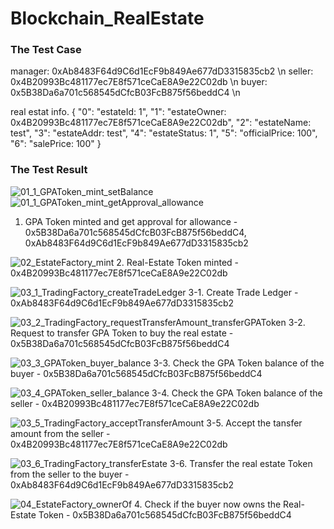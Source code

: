 # Blockchain_RealEstate

### The Test Case ###

manager: 0xAb8483F64d9C6d1EcF9b849Ae677dD3315835cb2 \n
seller: 0x4B20993Bc481177ec7E8f571ceCaE8A9e22C02db \n
buyer: 0x5B38Da6a701c568545dCfcB03FcB875f56beddC4 \n

real estat info.
{
	"0": "estateId: 1",
	"1": "estateOwner: 0x4B20993Bc481177ec7E8f571ceCaE8A9e22C02db",
	"2": "estateName: test",
	"3": "estateAddr: test",
	"4": "estateStatus: 1",
	"5": "officialPrice: 100",
	"6": "salePrice: 100"
}

### The Test Result ###

![01_1_GPAToken_mint_setBalance](https://user-images.githubusercontent.com/42527020/190063828-aa620fc2-c409-4e97-8b1b-6be22becbee0.png)
![01_1_GPAToken_mint_getApproval_allowance](https://user-images.githubusercontent.com/42527020/190063800-4da131b5-ca67-4d3a-93f9-59dea0826250.png)
1. GPA Token minted and get approval for allowance - 0x5B38Da6a701c568545dCfcB03FcB875f56beddC4, 0xAb8483F64d9C6d1EcF9b849Ae677dD3315835cb2



![02_EstateFactory_mint](https://user-images.githubusercontent.com/42527020/190063881-3f0f3d52-b3c0-42d3-9a6e-d31a5abbfaf0.png)
2. Real-Estate Token minted - 0x4B20993Bc481177ec7E8f571ceCaE8A9e22C02db



![03_1_TradingFactory_createTradeLedger](https://user-images.githubusercontent.com/42527020/190063903-7f3320d3-5202-472b-a2b9-17bbbf966912.png)
3-1. Create Trade Ledger - 0xAb8483F64d9C6d1EcF9b849Ae677dD3315835cb2


![03_2_TradingFactory_requestTransferAmount_transferGPAToken](https://user-images.githubusercontent.com/42527020/190063931-25405bd4-126a-4b9e-9062-564f7d28ef9f.png)
3-2. Request to transfer GPA Token to buy the real estate - 0x5B38Da6a701c568545dCfcB03FcB875f56beddC4


![03_3_GPAToken_buyer_balance](https://user-images.githubusercontent.com/42527020/190063948-9a44a175-3813-434f-be4a-7b4cdfe63a45.png)
3-3. Check the GPA Token balance of the buyer - 0x5B38Da6a701c568545dCfcB03FcB875f56beddC4


![03_4_GPAToken_seller_balance](https://user-images.githubusercontent.com/42527020/190063987-63611960-16be-4e1a-a783-2e53e254ca89.png)
3-4. Check the GPA Token balance of the seller - 0x4B20993Bc481177ec7E8f571ceCaE8A9e22C02db


![03_5_TradingFactory_acceptTransferAmount](https://user-images.githubusercontent.com/42527020/190064007-ec6d074c-9699-42e4-8491-125b31967499.png)
3-5. Accept the tansfer amount from the seller - 0x4B20993Bc481177ec7E8f571ceCaE8A9e22C02db


![03_6_TradingFactory_transferEstate](https://user-images.githubusercontent.com/42527020/190064021-48dfc11d-bae3-4d35-a366-f290880fe5dc.png)
3-6. Transfer the real estate Token from the seller to the buyer - 0xAb8483F64d9C6d1EcF9b849Ae677dD3315835cb2


![04_EstateFactory_ownerOf](https://user-images.githubusercontent.com/42527020/190064037-80228f69-964b-454e-8a87-1f675081a038.png)
4. Check if the buyer now owns the Real-Estate Token - 0x5B38Da6a701c568545dCfcB03FcB875f56beddC4

